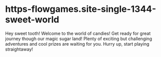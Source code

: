 # https-flowgames.site-single-1344-sweet-world
Hey sweet tooth! Welcome to the world of candies! Get ready for great journey though our magic sugar land! Plenty of exciting but challenging adventures and cool prizes are waiting for you. Hurry up, start playing straightaway!
